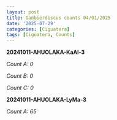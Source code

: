 ```yaml
---
layout: post 
title: Gambierdiscus counts 04/01/2025
date: '2025-07-29'
categories: [Ciguatera]
tags: [Ciguatera, Counts]
---
```


**20241011-AHUOLAKA-KaAl-3**

*Count A: 0* 

*Count B: 0* 

*Count C: 0* 


**20241011-AHUOLAKA-LyMa-3**

*Count A: 65* 